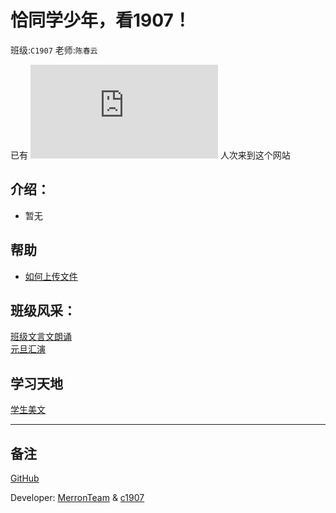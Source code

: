 # 恰同学少年，看1907！
班级:`C1907` 老师:`陈春云` 

已有 ![](https://www.hit-counts.com/counter.php?t=MTQ1NTA5MQ==%27%20border=%270%27%20alt=%27logo%20designers%27) 人次来到这个网站

<!--

!--><title>恰同学少年，看1907！</title>

## 介绍：
- 暂无

## 帮助
- [如何上传文件](https://v.youku.com/v_show/id_XNTA0MDk0NTcyOA==.html)

## 班级风采：
[班级文言文朗诵](https://c1907.github.io/act/CNReading)
<br>
[元旦汇演](https://c1907.github.io/act/NewYear1)

## 学习天地
[学生美文](https://c1907.github.io/passage)


-------------------
## 备注

[GitHub](https://github.com/C1907/c1907.github.io)

Developer: [MerronTeam](https://github.com/MerronTeam) & [c1907](https://github.com/c1907)
